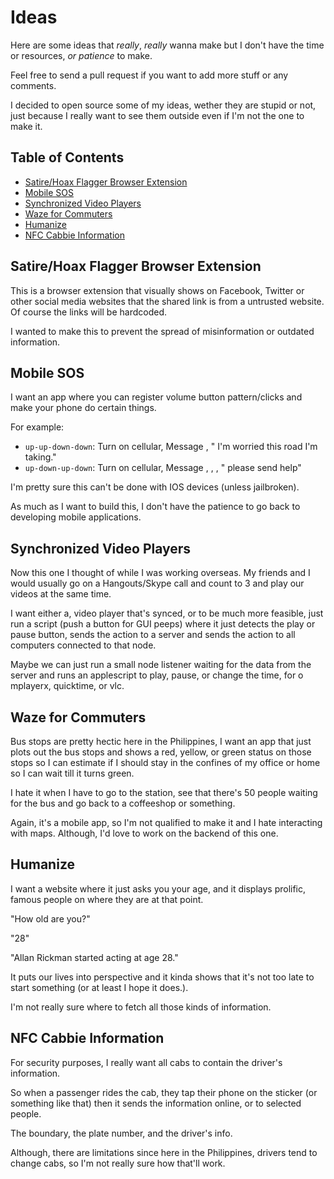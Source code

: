 # Ideas

Here are some ideas that _really_, _really_ wanna make but I don't have the time or resources, _or patience_ to make.

Feel free to send a pull request if you want to add more stuff or any comments.

I decided to open source some of my ideas, wether they are stupid or not, just because I really want to see them outside even if I'm not the one to make it.

## Table of Contents

- [Satire/Hoax Flagger Browser Extension](#satirehoax-flagger-browser-extension)
- [Mobile SOS](#mobile-sos)
- [Synchronized Video Players](#synchronized-video-players)
- [Waze for Commuters](#waze-for-commuters)
- [Humanize](#humanize)
- [NFC Cabbie Information](#nfc-cabbie-information)


## Satire/Hoax Flagger Browser Extension

This is a browser extension that visually shows on Facebook, Twitter or other social media websites that the shared link is from a untrusted website. Of course the links will be hardcoded.

I wanted to make this to prevent the spread of misinformation or outdated information.

## Mobile SOS

I want an app where you can register volume button pattern/clicks and make your phone do certain things.

For example:
- `up-up-down-down`: Turn on cellular, Message <mom>, <dad> "<location> I'm worried this road I'm taking."
- `up-down-up-down`: Turn on cellular, Message <mom>, <dad>, <person-a>, "<location> please send help"

I'm pretty sure this can't be done with IOS devices (unless jailbroken).

As much as I want to build this, I don't have the patience to go back to developing mobile applications.

## Synchronized Video Players

Now this one I thought of while I was working overseas. My friends and I would usually go on a Hangouts/Skype call and count to 3 and play our videos at the same time.

I want either a, video player that's synced, or to be much more feasible, just run a script (push a button for GUI peeps) where it just detects the play or pause button, sends the action to a server and sends the action to all computers connected to that node.

Maybe we can just run a small node listener waiting for the data from the server and runs an applescript to play, pause, or change the time, for o
mplayerx, quicktime, or vlc.

## Waze for Commuters

Bus stops are pretty hectic here in the Philippines, I want an app that just plots out the bus stops and shows a red, yellow, or green status on those stops so I can estimate if I should stay in the confines of my office or home so I can wait till it turns green.

I hate it when I have to go to the station, see that there's 50 people waiting for the bus and go back to a coffeeshop or something.

Again, it's a mobile app, so I'm not qualified to make it and I hate interacting with maps. Although, I'd love to work on the backend of this one.

## Humanize

I want a website where it just asks you your age, and it displays prolific, famous people on where they are at that point.

"How old are you?"

"28"

"Allan Rickman started acting at age 28."

It puts our lives into perspective and it kinda shows that it's not too late to start something (or at least I hope it does.).

I'm not really sure where to fetch all those kinds of information.

## NFC Cabbie Information

For security purposes, I really want all cabs to contain the driver's information.

So when a passenger rides the cab, they tap their phone on the sticker (or something like that) then it sends the information online, or to selected people.

The boundary, the plate number, and the driver's info.

Although, there are limitations since here in the Philippines, drivers tend to change cabs, so I'm not really sure how that'll work.
